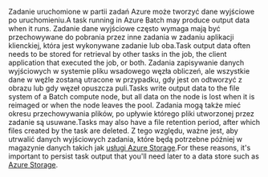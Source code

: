<span data-ttu-id="7ac57-101">Zadanie uruchomione w partii zadań Azure może tworzyć dane wyjściowe po uruchomieniu.</span><span class="sxs-lookup"><span data-stu-id="7ac57-101">A task running in Azure Batch may produce output data when it runs.</span></span> <span data-ttu-id="7ac57-102">Zadanie dane wyjściowe często wymaga mają być przechowywane do pobrania przez inne zadania w zadaniu aplikacji klienckiej, która jest wykonywane zadanie lub oba.</span><span class="sxs-lookup"><span data-stu-id="7ac57-102">Task output data often needs to be stored for retrieval by other tasks in the job, the client application that executed the job, or both.</span></span> <span data-ttu-id="7ac57-103">Zadania zapisywanie danych wyjściowych w systemie pliku wsadowego węzła obliczeń, ale wszystkie dane w węźle zostaną utracone w przypadku, gdy jest on odtworzyć z obrazu lub gdy węzeł opuszcza puli.</span><span class="sxs-lookup"><span data-stu-id="7ac57-103">Tasks write output data to the file system of a Batch compute node, but all data on the node is lost when it is reimaged or when the node leaves the pool.</span></span> <span data-ttu-id="7ac57-104">Zadania mogą także mieć okresu przechowywania plików, po upływie którego pliki utworzonej przez zadanie są usuwane.</span><span class="sxs-lookup"><span data-stu-id="7ac57-104">Tasks may also have a file retention period, after which files created by the task are deleted.</span></span> <span data-ttu-id="7ac57-105">Z tego względu, ważne jest, aby utrwalić danych wyjściowych zadania, które będą potrzebne później w magazynie danych takich jak [usługi Azure Storage](https://docs.microsoft.com/azure/storage/).</span><span class="sxs-lookup"><span data-stu-id="7ac57-105">For these reasons, it's important to persist task output that you'll need later to a data store such as [Azure Storage](https://docs.microsoft.com/azure/storage/).</span></span>
